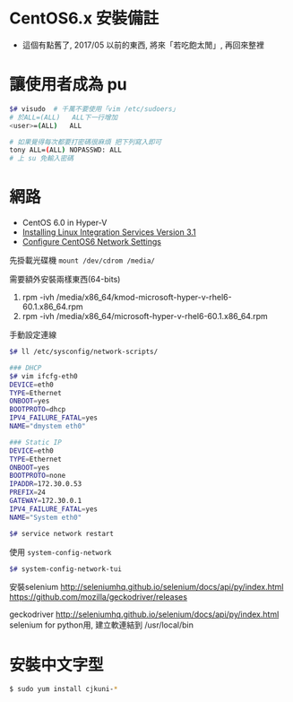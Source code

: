 
# CentOS6.x 安裝備註

- 這個有點舊了, 2017/05 以前的東西, 將來「若吃飽太閒」, 再回來整裡



# 讓使用者成為 pu

```sh
$# visudo  # 千萬不要使用「vim /etc/sudoers」
# 於ALL=(ALL)   ALL下一行增加
<user>=(ALL)   ALL

# 如果覺得每次都要打密碼很麻煩 把下列寫入即可
tony ALL=(ALL) NOPASSWD: ALL
# 上 su 免輸入密碼
```



# 網路

- CentOS 6.0 in Hyper-V
- [Installing Linux Integration Services Version 3.1](https://terrytlslau.tls1.cc/2011/08/installing-linux-integration-services.html)
- [Configure CentOS6 Network Settings](https://www.serverlab.ca/tutorials/linux/administration-linux/configure-centos-6-network-settings/)


先掛載光碟機 `mount /dev/cdrom /media/`

需要額外安裝兩樣東西(64-bits)

1. rpm -ivh /media/x86_64/kmod-microsoft-hyper-v-rhel6-60.1.x86_64.rpm
2. rpm -ivh /media/x86_64/microsoft-hyper-v-rhel6-60.1.x86_64.rpm

手動設定連線

```sh
$# ll /etc/sysconfig/network-scripts/

### DHCP
$# vim ifcfg-eth0
DEVICE=eth0
TYPE=Ethernet
ONBOOT=yes
BOOTPROTO=dhcp
IPV4_FAILURE_FATAL=yes
NAME="dmystem eth0"

### Static IP
DEVICE=eth0
TYPE=Ethernet
ONBOOT=yes
BOOTPROTO=none
IPADDR=172.30.0.53
PREFIX=24
GATEWAY=172.30.0.1
IPV4_FAILURE_FATAL=yes
NAME="System eth0"

$# service network restart
```


使用 `system-config-network`

```sh
$# system-config-network-tui
```



安裝selenium
http://seleniumhq.github.io/selenium/docs/api/py/index.html
https://github.com/mozilla/geckodriver/releases


geckodriver
http://seleniumhq.github.io/selenium/docs/api/py/index.html
selenium for python用, 建立軟連結到 /usr/local/bin



# 安裝中文字型

```sh
$ sudo yum install cjkuni-*
```
